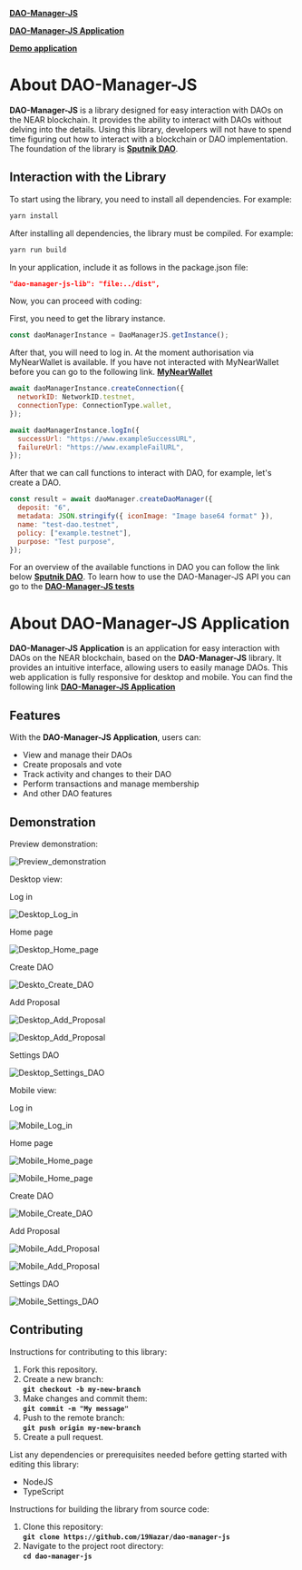 **[DAO-Manager-JS](./package/)**

**[DAO-Manager-JS Application](./app/)**

**[Demo application](https://dao-manager-js.vercel.app/)**

# About **DAO-Manager-JS**

**DAO-Manager-JS** is a library designed for easy interaction with DAOs on the NEAR blockchain. It provides the ability to interact with DAOs without delving into the details. Using this library, developers will not have to spend time figuring out how to interact with a blockchain or DAO implementation. The foundation of the library is **[Sputnik DAO](https://github.com/near-daos/sputnik-dao-contract)**.

## Interaction with the **Library**

To start using the library, you need to install all dependencies. For example:

```bash
yarn install
```

After installing all dependencies, the library must be compiled. For example:

```bash
yarn run build
```

In your application, include it as follows in the package.json file:

```json
"dao-manager-js-lib": "file:../dist",
```

Now, you can proceed with coding:

First, you need to get the library instance.

```javascript
const daoManagerInstance = DaoManagerJS.getInstance();
```

After that, you will need to log in. At the moment authorisation via MyNearWallet is available. If you have not interacted with MyNearWallet before you can go to the following link. **[MyNearWallet](https://www.mynearwallet.com/)**

```javascript
await daoManagerInstance.createConnection({
  networkID: NetworkID.testnet,
  connectionType: ConnectionType.wallet,
});

await daoManagerInstance.logIn({
  successUrl: "https://www.exampleSuccessURL",
  failureUrl: "https://www.exampleFailURL",
});
```

After that we can call functions to interact with DAO, for example, let's create a DAO.

```javascript
const result = await daoManager.createDaoManager({
  deposit: "6",
  metadata: JSON.stringify({ iconImage: "Image base64 format" }),
  name: "test-dao.testnet",
  policy: ["example.testnet"],
  purpose: "Test purpose",
});
```

For an overview of the available functions in DAO you can follow the link below **[Sputnik DAO](https://github.com/near-daos/sputnik-dao-contract)**.
To learn how to use the DAO-Manager-JS API you can go to the **[DAO-Manager-JS tests](./test//DaoMenegerUnitTest.test.ts)**

# About **DAO-Manager-JS Application**

**DAO-Manager-JS Application** is an application for easy interaction with DAOs on the NEAR blockchain, based on the **DAO-Manager-JS** library. It provides an intuitive interface, allowing users to easily manage DAOs. This web application is fully responsive for desktop and mobile. You can find the following link **[DAO-Manager-JS Application](./app/)**

## Features

With the **DAO-Manager-JS Application**, users can:

- View and manage their DAOs
- Create proposals and vote
- Track activity and changes to their DAO
- Perform transactions and manage membership
- And other DAO features

## Demonstration

Preview demonstration:

![Preview_demonstration](./assets/DAO-Manager.gif)

Desktop view:

Log in

![Desktop_Log_in](./assets/Desktop_Log_in.png)

Home page

![Desktop_Home_page](./assets/Desktop_Home_page.png)

Create DAO

![Deskto_Create_DAO](./assets/Deskto_Create_DAO.png)

Add Proposal

![Desktop_Add_Proposal](./assets/Desktop_Add_Proposal-2.png)

![Desktop_Add_Proposal](./assets/Desktop_Add_Proposal-3.png)

Settings DAO

![Desktop_Settings_DAO](./assets/Desktop_Settings_DAO.png)

Mobile view:

Log in

![Mobile_Log_in](./assets/Mobile_Log_in.png)

Home page

![Mobile_Home_page](./assets/Mobile_Home_page-1.png)

![Mobile_Home_page](./assets/Mobile_Home_page-2.png)

Create DAO

![Mobile_Create_DAO](./assets/Mobile_Create_DAO.png)

Add Proposal

![Mobile_Add_Proposal](./assets/Mobile_Add_Proposal_1.png)

![Mobile_Add_Proposal](./assets/Mobile_Add_Proposal_2.png)

Settings DAO

![Mobile_Settings_DAO](./assets/Mobile_Settings_DAO.png)

## **Contributing**

Instructions for contributing to this library:

1. Fork this repository.
2. Create a new branch:  
   **`git checkout -b my-new-branch`**
3. Make changes and commit them:  
   **`git commit -m "My message"`**
4. Push to the remote branch:  
   **`git push origin my-new-branch`**
5. Create a pull request.

List any dependencies or prerequisites needed before getting started with editing this library:

- NodeJS
- TypeScript

Instructions for building the library from source code:

1. Clone this repository:  
   **`git clone https://github.com/19Nazar/dao-manager-js`**
2. Navigate to the project root directory:  
   **`cd dao-manager-js`**

